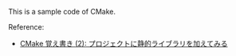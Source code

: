 This is a sample code of CMake.

Reference:

- [CMake 覚え書き (2): プロジェクトに静的ライブラリを加えてみる](https://retrotecture.jp/picolab/0090_cmake02.html)

